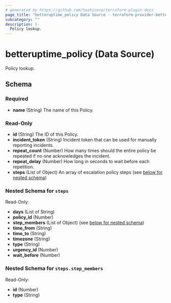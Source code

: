 ```yaml
---
# generated by https://github.com/hashicorp/terraform-plugin-docs
page_title: "betteruptime_policy Data Source - terraform-provider-better-uptime"
subcategory: ""
description: |-
  Policy lookup.
---
```


# betteruptime_policy (Data Source)

Policy lookup.



<!-- schema generated by tfplugindocs -->
## Schema

### Required

- **name** (String) The name of this Policy.

### Read-Only

- **id** (String) The ID of this Policy.
- **incident_token** (String) Incident token that can be used for manually reporting incidents.
- **repeat_count** (Number) How many times should the entire policy be repeated if no one acknowledges the incident.
- **repeat_delay** (Number) How long in seconds to wait before each repetition.
- **steps** (List of Object) An array of escalation policy steps (see [below for nested schema](#nestedatt--steps))

<a id="nestedatt--steps"></a>
### Nested Schema for `steps`

Read-Only:

- **days** (List of String)
- **policy_id** (Number)
- **step_members** (List of Object) (see [below for nested schema](#nestedobjatt--steps--step_members))
- **time_from** (String)
- **time_to** (String)
- **timezone** (String)
- **type** (String)
- **urgency_id** (Number)
- **wait_before** (Number)

<a id="nestedobjatt--steps--step_members"></a>
### Nested Schema for `steps.step_members`

Read-Only:

- **id** (Number)
- **type** (String)


